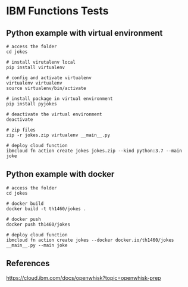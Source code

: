# IBM Functions Tests

## Python example with virtual environment

```
# access the folder
cd jokes

# install virutalenv local
pip install virtualenv 

# config and activate virtualenv
virtualenv virtualenv
source virtualenv/bin/activate

# install package in virtual environment
pip install pyjokes

# deactivate the virtual environment
deactivate

# zip files
zip -r jokes.zip virtualenv __main__.py

# deploy cloud function
ibmcloud fn action create jokes jokes.zip --kind python:3.7 --main joke
```

## Python example with docker

```
# access the folder
cd jokes

# docker build
docker build -t th1460/jokes .

# docker push
docker push th1460/jokes

# deploy cloud function
ibmcloud fn action create jokes --docker docker.io/th1460/jokes __main__.py --main joke
```

## References
https://cloud.ibm.com/docs/openwhisk?topic=openwhisk-prep
